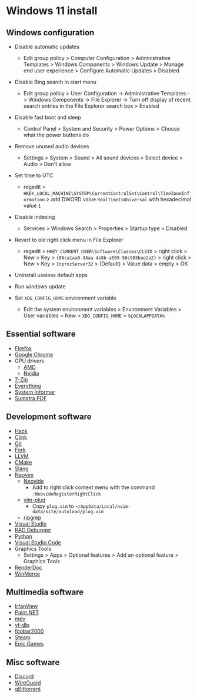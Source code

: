 # Windows 11 install

## Windows configuration

* Disable automatic updates
  * Edit group policy > Computer Configuration > Administrative Templates > Windows Components > Windows Update > Manage end user experience > Configure Automatic Updates > Disabled
* Disable Bing search in start menu
  * Edit group policy > User Configuration -> Administrative Templates -> Windows Components -> File Explorer -> Turn off display of recent search entries in the File Explorer search box > Enabled
* Disable fast boot and sleep
  * Control Panel > System and Security > Power Options > Choose what the power buttons do
* Remove unused audio devices
  * Settings > System > Sound > All sound devices > Select device > Audio > Don't allow
* Set time to UTC
  * regedit > `HKEY_LOCAL_MACHINE\SYSTEM\CurrentControlSet\Control\TimeZoneInformation` > add DWORD value `RealTimeIsUniversal` with hexadecimal value `1`
* Disable indexing
  * Services > Windows Search > Properties > Startup type > Disabled
* Revert to old right click menu in File Explorer
  * regedit > `HKEY_CURRENT_USER\Software\Classes\CLSID` > right click > New > Key > `{86ca1aa0-34aa-4e8b-a509-50c905bae2a2}` > right click > New > Key > `InprocServer32` > (Default) > Value data > empty > OK
* Uninstall useless default apps
* Run windows update

* Set `XDG_CONFIG_HOME` environment variable
  * Edit the system environment variables > Environment Variables > User variables > New > `XDG_CONFIG_HOME` > `%LOCALAPPDATA%`

## Essential software

* [Firefox](https://www.mozilla.org/en-US/firefox/new/)
* [Google Chrome](https://www.google.com/chrome/)
* GPU drivers
  * [AMD](https://www.amd.com/en/support)
  * [Nvidia](https://www.nvidia.com/download/index.aspx)
* [7-Zip](https://www.7-zip.org/)
* [Everything](https://www.voidtools.com/)
* [System Informer](https://systeminformer.sourceforge.io/)
* [Sumatra PDF](https://www.sumatrapdfreader.org/)

## Development software

* [Hack](https://sourcefoundry.org/hack/)
* [Clink](https://mridgers.github.io/clink/)
* [Git](https://gitforwindows.org/)
* [Fork](https://git-fork.com/)
* [LLVM](https://releases.llvm.org/)
* [CMake](https://cmake.org)
* [Slang](https://shader-slang.com/)
* [Neovim](https://neovim.io/)
  * [Neovide](https://neovide.dev/)
    * Add to right click context menu with the command `:NeovideRegisterRightClick`
  * [vim-plug](https://github.com/junegunn/vim-plug)
    * Copy `plug.vim` to `~/AppData/Local/nvim-data/site/autoload/plug.vim`
  * [ripgrep](https://github.com/BurntSushi/ripgrep)
* [Visual Studio](https://visualstudio.microsoft.com/)
* [RAD Debugger](https://github.com/EpicGamesExt/raddebugger)
* [Python](https://www.python.org/)
* [Visual Studio Code](https://code.visualstudio.com/)
* Graphics Tools
  * Settings > Apps > Optional features > Add an optional feature > Graphics Tools
* [RenderDoc](https://renderdoc.org/)
* [WinMerge](https://winmerge.org/)

## Multimedia software

* [IrfanView](https://www.irfanview.com/)
* [Paint.NET](https://getpaint.net/)
* [mpv](https://mpv.io/)
* [yt-dlp](https://github.com/yt-dlp/yt-dlp)
* [foobar2000](https://www.foobar2000.org/)
* [Steam](https://store.steampowered.com/)
* [Epic Games](https://store.epicgames.com/)

## Misc software

* [Discord](https://discord.com/)
* [WireGuard](https://www.wireguard.com/)
* [qBittorrent](https://www.qbittorrent.org/)
